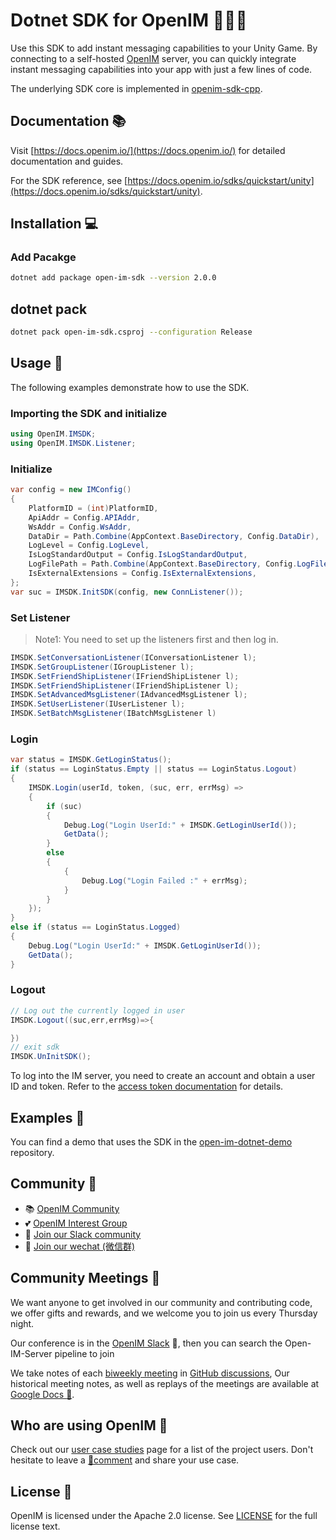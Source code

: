 # Dotnet SDK for OpenIM 👨‍💻💬

Use this SDK to add instant messaging capabilities to your Unity Game. By connecting to a self-hosted [OpenIM](https://www.openim.online/) server, you can quickly integrate instant messaging capabilities into your app with just a few lines of code.

The underlying SDK core is implemented in [openim-sdk-cpp](https://github.com/openimsdk/openim-sdk-cpp/tree/unity).

## Documentation 📚

Visit [https://docs.openim.io/](https://docs.openim.io/) for detailed documentation and guides.

For the SDK reference, see [https://docs.openim.io/sdks/quickstart/unity](https://docs.openim.io/sdks/quickstart/unity).

## Installation 💻

### Add Pacakge

```bash
dotnet add package open-im-sdk --version 2.0.0
```

## dotnet pack

```bash
dotnet pack open-im-sdk.csproj --configuration Release
```

## Usage 🚀

The following examples demonstrate how to use the SDK.

### Importing the SDK and initialize

```C#
using OpenIM.IMSDK;
using OpenIM.IMSDK.Listener;
```

### Initialize

```C#
var config = new IMConfig()
{
    PlatformID = (int)PlatformID,
    ApiAddr = Config.APIAddr,
    WsAddr = Config.WsAddr,
    DataDir = Path.Combine(AppContext.BaseDirectory, Config.DataDir),
    LogLevel = Config.LogLevel,
    IsLogStandardOutput = Config.IsLogStandardOutput,
    LogFilePath = Path.Combine(AppContext.BaseDirectory, Config.LogFilePath),
    IsExternalExtensions = Config.IsExternalExtensions,
};
var suc = IMSDK.InitSDK(config, new ConnListener());
```

### Set Listener

> Note1: You need to set up the listeners first and then log in.

```C#
IMSDK.SetConversationListener(IConversationListener l);
IMSDK.SetGroupListener(IGroupListener l);
IMSDK.SetFriendShipListener(IFriendShipListener l);
IMSDK.SetFriendShipListener(IFriendShipListener l);
IMSDK.SetAdvancedMsgListener(IAdvancedMsgListener l);
IMSDK.SetUserListener(IUserListener l);
IMSDK.SetBatchMsgListener(IBatchMsgListener l)
```

### Login

```C#
var status = IMSDK.GetLoginStatus();
if (status == LoginStatus.Empty || status == LoginStatus.Logout)
{
    IMSDK.Login(userId, token, (suc, err, errMsg) =>
    {
        if (suc)
        {
            Debug.Log("Login UserId:" + IMSDK.GetLoginUserId());
            GetData();
        }
        else
        {
            {
                Debug.Log("Login Failed :" + errMsg);
            }
        }
    });
}
else if (status == LoginStatus.Logged)
{
    Debug.Log("Login UserId:" + IMSDK.GetLoginUserId());
    GetData();
}

```

### Logout

```C#
// Log out the currently logged in user
IMSDK.Logout((suc,err,errMsg)=>{

})
// exit sdk
IMSDK.UnInitSDK();
```

To log into the IM server, you need to create an account and obtain a user ID and token. Refer to the [access token documentation](https://docs.openim.io/restapi/apis/userManagement/userRegister) for details.

## Examples 🌟

You can find a demo that uses the SDK in the [open-im-dotnet-demo](https://github.com/openimsdk/open-im-dotnet-demo) repository.

## Community :busts_in_silhouette:

- 📚 [OpenIM Community](https://github.com/OpenIMSDK/community)
- 💕 [OpenIM Interest Group](https://github.com/Openim-sigs)
- 🚀 [Join our Slack community](https://join.slack.com/t/openimsdk/shared_invite/zt-22720d66b-o_FvKxMTGXtcnnnHiMqe9Q)
- :eyes: [Join our wechat (微信群)](https://openim-1253691595.cos.ap-nanjing.myqcloud.com/WechatIMG20.jpeg)

## Community Meetings :calendar:

We want anyone to get involved in our community and contributing code, we offer gifts and rewards, and we welcome you to join us every Thursday night.

Our conference is in the [OpenIM Slack](https://join.slack.com/t/openimsdk/shared_invite/zt-22720d66b-o_FvKxMTGXtcnnnHiMqe9Q) 🎯, then you can search the Open-IM-Server pipeline to join

We take notes of each [biweekly meeting](https://github.com/orgs/OpenIMSDK/discussions/categories/meeting) in [GitHub discussions](https://github.com/openimsdk/open-im-server/discussions/categories/meeting), Our historical meeting notes, as well as replays of the meetings are available at [Google Docs :bookmark_tabs:](https://docs.google.com/document/d/1nx8MDpuG74NASx081JcCpxPgDITNTpIIos0DS6Vr9GU/edit?usp=sharing).

## Who are using OpenIM :eyes:

Check out our [user case studies](https://github.com/OpenIMSDK/community/blob/main/ADOPTERS.md) page for a list of the project users. Don't hesitate to leave a [📝comment](https://github.com/openimsdk/open-im-server/issues/379) and share your use case.

## License :page_facing_up:

OpenIM is licensed under the Apache 2.0 license. See [LICENSE](https://github.com/openimsdk/open-im-server/tree/main/LICENSE) for the full license text.
